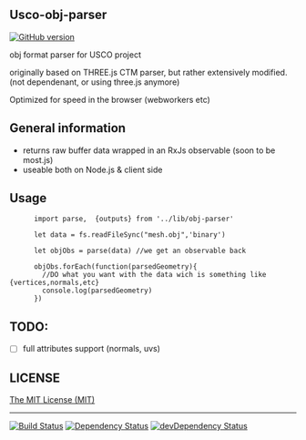 ## Usco-obj-parser

[![GitHub version](https://badge.fury.io/gh/usco%2Fusco-obj-parser.svg)](https://badge.fury.io/gh/usco%2Fusco-obj-parser)

obj format parser for USCO project

originally based on THREE.js CTM parser, but rather extensively modified.
(not dependenant, or using three.js anymore)

Optimized for speed in the browser (webworkers etc)



## General information

  - returns raw buffer data wrapped in an RxJs observable (soon to be most.js)
  - useable both on Node.js & client side 


## Usage 

  
          import parse,  {outputs} from '../lib/obj-parser'

          let data = fs.readFileSync("mesh.obj",'binary')

          let objObs = parse(data) //we get an observable back

          objObs.forEach(function(parsedGeometry){
            //DO what you want with the data wich is something like {vertices,normals,etc}
            console.log(parsedGeometry) 
          })

## TODO:

 - [ ] full attributes support (normals, uvs)

## LICENSE

[The MIT License (MIT)](https://github.com/usco/usco-obj-parser/blob/master/LICENSE)

- - -

[![Build Status](https://travis-ci.org/usco/usco-obj-parser.svg?branch=master)](https://travis-ci.org/usco/usco-obj-parser)
[![Dependency Status](https://david-dm.org/usco/usco-obj-parser.svg)](https://david-dm.org/usco/usco-obj-parser)
[![devDependency Status](https://david-dm.org/usco/usco-obj-parser/dev-status.svg)](https://david-dm.org/usco/usco-obj-parser#info=devDependencies)



